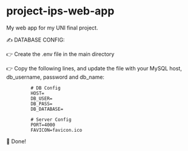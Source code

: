 # project-ips-web-app
My web app for my UNI final project.

✍ DATABASE CONFIG:

👉 Create the .env file in the main directory

👉 Copy the following lines, and update the file with your MySQL host, db_username, password and db_name:

             # DB Config
             HOST=
             DB_USER=
             DB_PASS=
             DB_DATABASE=
             
             # Server Config
             PORT=4000
             FAVICON=favicon.ico

👏 Done! 
